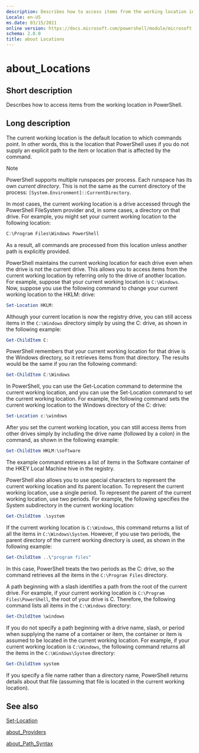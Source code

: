 ```yaml
---
description: Describes how to access items from the working location in PowerShell.
Locale: en-US
ms.date: 03/15/2021
online version: https://docs.microsoft.com/powershell/module/microsoft.powershell.core/about/about_locations?view=powershell-7.1&WT.mc_id=ps-gethelp
schema: 2.0.0
title: about Locations
---
```

# about_Locations

## Short description
Describes how to access items from the working location in PowerShell.

## Long description

The current working location is the default location to which commands point.
In other words, this is the location that PowerShell uses if you do not supply
an explicit path to the item or location that is affected by the command.

> [!NOTE]
> PowerShell supports multiple runspaces per process. Each runspace has its own
> _current directory_. This is not the same as the current directory of the
> process: `[System.Environment]::CurrentDirectory`.

In most cases, the current working location is a drive accessed through the
PowerShell FileSystem provider and, in some cases, a directory on that drive.
For example, you might set your current working location to the following
location:

```powershell
C:\Program Files\Windows PowerShell
```

As a result, all commands are processed from this location unless another path
is explicitly provided.

PowerShell maintains the current working location for each drive even when the
drive is not the current drive. This allows you to access items from the
current working location by referring only to the drive of another location.
For example, suppose that your current working location is `C:\Windows`. Now,
suppose you use the following command to change your current working location
to the HKLM: drive:

```powershell
Set-Location HKLM:
```

Although your current location is now the registry drive, you can still access
items in the `C:\Windows` directory simply by using the C: drive, as shown in
the following example:

```powershell
Get-ChildItem C:
```

PowerShell remembers that your current working location for that drive is the
Windows directory, so it retrieves items from that directory. The results
would be the same if you ran the following command:

```powershell
Get-ChildItem C:\Windows
```

In PowerShell, you can use the Get-Location command to determine the current
working location, and you can use the Set-Location command to set the current
working location. For example, the following command sets the current working
location to the Windows directory of the C: drive:

```powershell
Set-Location c:\windows
```

After you set the current working location, you can still access items from
other drives simply by including the drive name (followed by a colon) in the
command, as shown in the following example:

```powershell
Get-ChildItem HKLM:\software
```

The example command retrieves a list of items in the Software container of the
HKEY Local Machine hive in the registry.

PowerShell also allows you to use special characters to represent the current
working location and its parent location. To represent the current working
location, use a single period. To represent the parent of the current working
location, use two periods. For example, the following specifies the System
subdirectory in the current working location:

```powershell
Get-ChildItem .\system
```

If the current working location is `C:\Windows`, this command returns a list of
all the items in `C:\Windows\System`. However, if you use two periods, the
parent directory of the current working directory is used, as shown in the
following example:

```powershell
Get-ChildItem ..\"program files"
```

In this case, PowerShell treats the two periods as the C: drive, so the
command retrieves all the items in the `C:\Program Files` directory.

A path beginning with a slash identifies a path from the root of the current
drive. For example, if your current working location is
`C:\Program Files\PowerShell`, the root of your drive is C. Therefore, the
following command lists all items in the `C:\Windows` directory:

```powershell
Get-ChildItem \windows
```

If you do not specify a path beginning with a drive name, slash, or period
when supplying the name of a container or item, the container or item is
assumed to be located in the current working location. For example, if your
current working location is `C:\Windows`, the following command returns all the
items in the `C:\Windows\System` directory:

```powershell
Get-ChildItem system
```

If you specify a file name rather than a directory name, PowerShell returns
details about that file (assuming that file is located in the current working
location).

## See also

[Set-Location](xref:Microsoft.PowerShell.Management.Set-Location)

[about_Providers](about_Providers.md)

[about_Path_Syntax](about_Path_Syntax.md)
